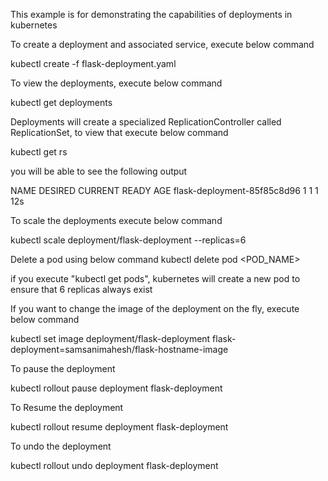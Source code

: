 This example is for demonstrating the capabilities of deployments in kubernetes

To create a deployment and associated service, execute below command

kubectl create -f flask-deployment.yaml

To view the deployments, execute below command

kubectl get deployments 

Deployments will create a specialized ReplicationController called ReplicationSet, to view that execute below command

kubectl get rs

you will be able to see the following output

NAME                          DESIRED   CURRENT   READY     AGE
flask-deployment-85f85c8d96   1         1         1         12s

To scale the deployments execute below command

kubectl scale deployment/flask-deployment --replicas=6

Delete a pod using below command
kubectl delete pod <POD_NAME>

if you execute "kubectl get pods", kubernetes will create a new pod to ensure that 6 replicas always exist

If you want to change the image of the deployment on the fly, execute below command

kubectl set image deployment/flask-deployment flask-deployment=samsanimahesh/flask-hostname-image

To pause the deployment

kubectl rollout pause deployment flask-deployment

To Resume the deployment

kubectl rollout resume deployment flask-deployment

To undo the deployment

kubectl rollout undo deployment flask-deployment
